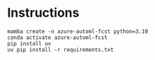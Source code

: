 # Instructions


```
mamba create -n azure-automl-fcst python=3.10
conda activate azure-automl-fcst
pip install uv
uv pip install -r requirements.txt
```
